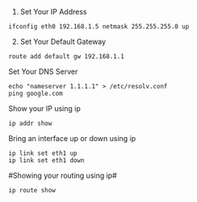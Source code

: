 1. Set Your IP Address
```
ifconfig eth0 192.168.1.5 netmask 255.255.255.0 up
```

2. Set Your Default Gateway
```
route add default gw 192.168.1.1
```

Set Your DNS Server
```
echo "nameserver 1.1.1.1" > /etc/resolv.conf
ping google.com
```

Show your IP using ip
```
ip addr show
```

Bring an interface up or down using ip
```
ip link set eth1 up
ip link set eth1 down
```

#Showing your routing using ip#
```
ip route show
```
